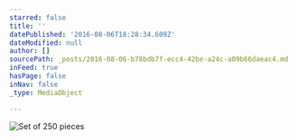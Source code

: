 ```yaml
---
starred: false
title: ''
datePublished: '2016-08-06T18:28:34.609Z'
dateModified: null
author: []
sourcePath: _posts/2016-08-06-b78bdb7f-ecc4-42be-a24c-a09b66daeac4.md
inFeed: true
hasPage: false
inNav: false
_type: MediaObject

---
```

![Set of 250 pieces](https://the-grid-user-content.s3-us-west-2.amazonaws.com/1adc9d9e-4f77-450e-a959-185698e00606.jpg)